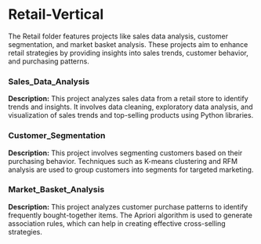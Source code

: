 # Retail-Vertical
The Retail folder features projects like sales data analysis, customer segmentation, and market basket analysis. These projects aim to enhance retail strategies by providing insights into sales trends, customer behavior, and purchasing patterns.
<p style="font-size:12px;">
  
### Sales_Data_Analysis
**Description:** This project analyzes sales data from a retail store to identify trends and insights. It involves data cleaning, exploratory data analysis, and visualization of sales trends and top-selling products using Python libraries.
</p>
<p style="font-size:12px;">
  
### Customer_Segmentation
**Description:** This project involves segmenting customers based on their purchasing behavior. Techniques such as K-means clustering and RFM analysis are used to group customers into segments for targeted marketing.
</p>
<p style="font-size:12px;">
  
### Market_Basket_Analysis
**Description:** This project analyzes customer purchase patterns to identify frequently bought-together items. The Apriori algorithm is used to generate association rules, which can help in creating effective cross-selling strategies.
</p>
